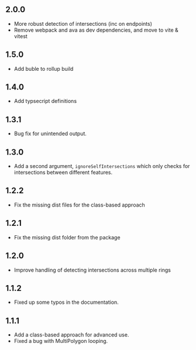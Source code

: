 ## 2.0.0
- More robust detection of intersections (inc on endpoints)
- Remove webpack and ava as dev dependencies, and move to vite & vitest

## 1.5.0
- Add buble to rollup build

## 1.4.0
- Add typsecript definitions

## 1.3.1
- Bug fix for unintended output.

## 1.3.0
- Add a second argument, `ignoreSelfIntersections` which only checks for intersections between different features.

## 1.2.2
- Fix the missing dist files for the class-based approach 

## 1.2.1
- Fix the missing dist folder from the package 

## 1.2.0
- Improve handling of detecting intersections across multiple rings  

## 1.1.2
- Fixed up some typos in the documentation.

## 1.1.1
- Add a class-based approach for advanced use.
- Fixed a bug with MultiPolygon looping.
